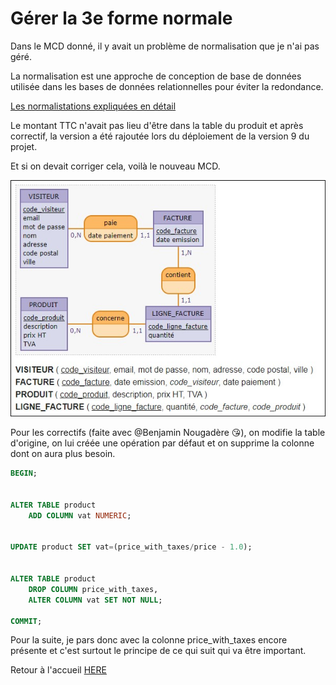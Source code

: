 # Gérer la 3e forme normale

Dans le MCD donné, il y avait un problème de normalisation que je n'ai pas géré.

La normalisation est une approche de conception de base de données utilisée dans les bases de données relationnelles pour éviter la redondance.

[Les normalistations expliquées en détail](https://www.ionos.fr/digitalguide/hebergement/aspects-techniques/normalisation-base-de-donnees/)



Le montant TTC n'avait pas lieu d'être dans la table du produit et après correctif, la version a été rajoutée lors du déploiement de la version 9 du projet.

Et si on devait corriger cela, voilà le nouveau MCD.

![MCD](../images/mcd.jpg)

Pour les correctifs (faite avec @Benjamin Nougadère 😘), on modifie la table d'origine, on lui créée une opération par défaut et on supprime la colonne dont on aura plus besoin.

```sql
BEGIN;


ALTER TABLE product
    ADD COLUMN vat NUMERIC;


UPDATE product SET vat=(price_with_taxes/price - 1.0);


ALTER TABLE product
    DROP COLUMN price_with_taxes,
    ALTER COLUMN vat SET NOT NULL;

COMMIT;

```

Pour la suite, je pars donc avec la colonne price_with_taxes encore présente et c'est surtout le principe de ce qui suit qui va être important.

Retour à l'accueil [HERE](../README.md)